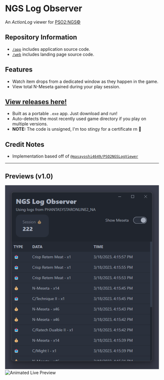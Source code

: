 # NGS Log Observer

An _ActionLog_ viewer for [PSO2:NGS©️](https://pso2.com/)

## Repository Information

- [`/app`](app) includes application source code.
- [`/web`](web) includes landing page source code.

## Features

- Watch item drops from a dedicated window as they happen in the game.
- View total N-Meseta gained during your play session.

## [View releases here!](https://github.com/jojobii-arks/ngs-log-observer/releases/)


- Built as a portable `.exe` app. Just download and run!
- Auto-detects the most recently used game directory if you play on multiple versions.
- **NOTE:** The code is unsigned, I'm too stingy for a certificate rn 🤣

## Credit Notes

- Implementation based off of [`@masayoshi4649/PSO2NGSLogViewer`](https://github.com/masayoshi4649/PSO2NGSLogViewer)

---

## Previews (v1.0)

![Filled Item Log](web/public/images/preview-filled-log.png) 
![Animated Live Preview](web/public/images/preview-live.gif)

